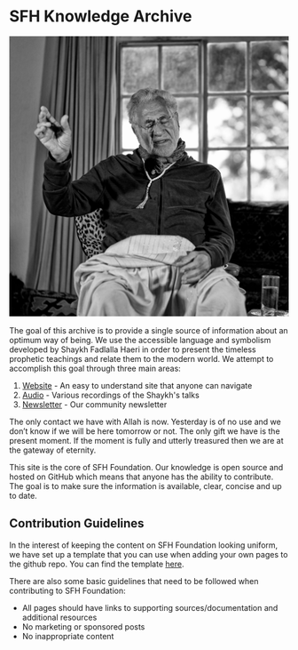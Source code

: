 # SFH Knowledge Archive

![SFH in prayer](./assets/images/sfh_prayer.jpg)

The goal of this archive is to provide a single source of information about an optimum way of being. We use the accessible language and symbolism developed by Shaykh Fadlalla Haeri in order to present the timeless prophetic teachings and relate them to the modern world. We attempt to accomplish this goal through three main areas:

1. [Website](https://sfhfoundation.com) - An easy to understand site that anyone can navigate
2. [Audio](https://sfhfoundation.com) - Various recordings of the Shaykh's talks
3. [Newsletter](https://sfhfoundation.substack.com) - Our community newsletter

The only contact we have with Allah is now. Yesterday is of no use and we don’t know if we will be here tomorrow or not. The only gift we have is the present moment. If the moment is fully and utterly treasured then we are at the gateway of eternity.

This site is the core of SFH Foundation. Our knowledge is open source and hosted on GitHub which means that anyone has the ability to contribute. The goal is to make sure the information is available, clear, concise and up to date.

## Contribution Guidelines

In the interest of keeping the content on SFH Foundation looking uniform, we have set up a template that you can use when adding your own pages to the github repo. You can find the template [here](./template).

There are also some basic guidelines that need to be followed when contributing to SFH Foundation:

* All pages should have links to supporting sources/documentation and additional resources
* No marketing or sponsored posts
* No inappropriate content
